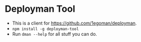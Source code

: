 # Deployman Tool
- This is a client for <https://github.com/1egoman/deployman>.
- `npm install -g deployman-tool`
- Run `dman --help` for all stuff you can do.
